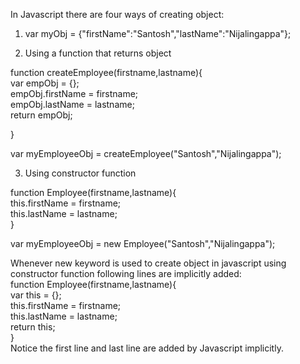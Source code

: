 In Javascript there are four ways of creating object: <br/>

1. var myObj = {"firstName":"Santosh","lastName":"Nijalingappa"}; <br/>

2. Using a function that returns object <br/>

function createEmployee(firstname,lastname){ <br/>
    var empObj = {}; <br/>
    empObj.firstName = firstname; <br/>
    empObj.lastName = lastname; <br/>
    return empObj; <br/>

} <br/>

var myEmployeeObj = createEmployee("Santosh","Nijalingappa"); <br/>

3. Using constructor function <br/>

function Employee(firstname,lastname){ <br/>
  this.firstName = firstname; <br/>
  this.lastName = lastname; <br/>
} <br/>

var myEmployeeObj = new Employee("Santosh","Nijalingappa"); <br/>

Whenever new keyword is used to create object in javascript using constructor function following lines are implicitly added:<br/>
function Employee(firstname,lastname){ <br/>
  var this = {}; <br/>
  this.firstName = firstname; <br/>
  this.lastName = lastname; <br/>
  return this; <br/>
} <br/>
Notice the first line and last line are added by Javascript implicitly. <br/>
